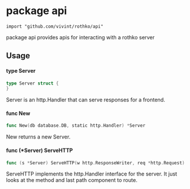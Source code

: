 # package api

`import "github.com/vivint/rothko/api"`

package api provides apis for interacting with a rothko server

## Usage

#### type Server

```go
type Server struct {
}
```

Server is an http.Handler that can serve responses for a frontend.

#### func  New

```go
func New(db database.DB, static http.Handler) *Server
```
New returns a new Server.

#### func (*Server) ServeHTTP

```go
func (s *Server) ServeHTTP(w http.ResponseWriter, req *http.Request)
```
ServeHTTP implements the http.Handler interface for the server. It just looks at
the method and last path component to route.
